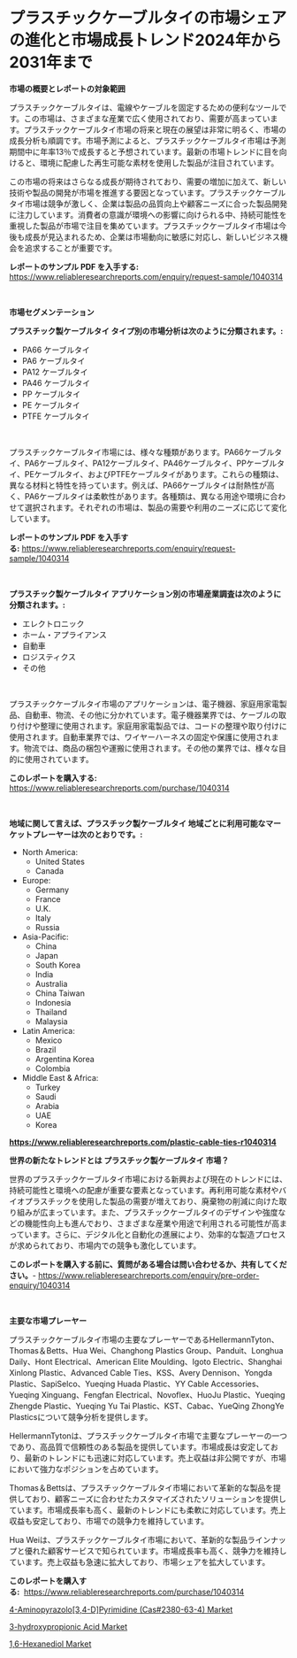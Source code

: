 <p><h1>プラスチックケーブルタイの市場シェアの進化と市場成長トレンド2024年から2031年まで</h1></p><p><strong>市場の概要とレポートの対象範囲</strong></p>
<p><p>プラスチックケーブルタイは、電線やケーブルを固定するための便利なツールです。この市場は、さまざまな産業で広く使用されており、需要が高まっています。プラスチックケーブルタイ市場の将来と現在の展望は非常に明るく、市場の成長分析も順調です。市場予測によると、プラスチックケーブルタイ市場は予測期間中に年率13％で成長すると予想されています。最新の市場トレンドに目を向けると、環境に配慮した再生可能な素材を使用した製品が注目されています。</p><p>この市場の将来はさらなる成長が期待されており、需要の増加に加えて、新しい技術や製品の開発が市場を推進する要因となっています。プラスチックケーブルタイ市場は競争が激しく、企業は製品の品質向上や顧客ニーズに合った製品開発に注力しています。消費者の意識が環境への影響に向けられる中、持続可能性を重視した製品が市場で注目を集めています。プラスチックケーブルタイ市場は今後も成長が見込まれるため、企業は市場動向に敏感に対応し、新しいビジネス機会を追求することが重要です。</p></p>
<p><strong>レポートのサンプル PDF を入手する:</strong> <a href="https://www.reliableresearchreports.com/enquiry/request-sample/1040314">https://www.reliableresearchreports.com/enquiry/request-sample/1040314</a></p>
<p>&nbsp;</p>
<p><strong>市場セグメンテーション</strong></p>
<p><strong>プラスチック製ケーブルタイ タイプ別の市場分析は次のように分類されます。:</strong></p>
<p><ul><li>PA66 ケーブルタイ</li><li>PA6 ケーブルタイ</li><li>PA12 ケーブルタイ</li><li>PA46 ケーブルタイ</li><li>PP ケーブルタイ</li><li>PE ケーブルタイ</li><li>PTFE ケーブルタイ</li></ul></p>
<p>&nbsp;</p>
<p><p>プラスチックケーブルタイ市場には、様々な種類があります。PA66ケーブルタイ、PA6ケーブルタイ、PA12ケーブルタイ、PA46ケーブルタイ、PPケーブルタイ、PEケーブルタイ、およびPTFEケーブルタイがあります。これらの種類は、異なる材料と特性を持っています。例えば、PA66ケーブルタイは耐熱性が高く、PA6ケーブルタイは柔軟性があります。各種類は、異なる用途や環境に合わせて選択されます。それぞれの市場は、製品の需要や利用のニーズに応じて変化しています。</p></p>
<p><strong>レポートのサンプル PDF を入手する:</strong>&nbsp;<a href="https://www.reliableresearchreports.com/enquiry/request-sample/1040314">https://www.reliableresearchreports.com/enquiry/request-sample/1040314</a></p>
<p>&nbsp;</p>
<p><strong> プラスチック製ケーブルタイ アプリケーション別の市場産業調査は次のように分類されます。:</strong></p>
<p><ul><li>エレクトロニック</li><li>ホーム・アプライアンス</li><li>自動車</li><li>ロジスティクス</li><li>その他</li></ul></p>
<p>&nbsp;</p>
<p><p>プラスチックケーブルタイ市場のアプリケーションは、電子機器、家庭用家電製品、自動車、物流、その他に分かれています。電子機器業界では、ケーブルの取り付けや整理に使用されます。家庭用家電製品では、コードの整理や取り付けに使用されます。自動車業界では、ワイヤーハーネスの固定や保護に使用されます。物流では、商品の梱包や運搬に使用されます。その他の業界では、様々な目的に使用されています。</p></p>
<p><strong>このレポートを購入する:</strong>&nbsp; <a href="https://www.reliableresearchreports.com/purchase/1040314">https://www.reliableresearchreports.com/purchase/1040314</a></p>
<p>&nbsp;</p>
<p><strong>地域に関して言えば、プラスチック製ケーブルタイ 地域ごとに利用可能なマーケットプレーヤーは次のとおりです。:</strong></p>
<p><ul>
    <li>
        North America:
        <ul>
            <li>United States</li>
            <li>Canada</li>
        </ul>
    </li>
    <li>
        Europe:
        <ul>
            <li>Germany</li>
            <li>France</li>
            <li>U.K.</li>
            <li>Italy</li>
            <li>Russia</li>
        </ul>
    </li>
    <li>
        Asia-Pacific:
        <ul>
            <li>China</li>
            <li>Japan</li>
            <li>South Korea</li>
            <li>India</li>
            <li>Australia</li>
            <li>China Taiwan</li>
            <li>Indonesia</li>
            <li>Thailand</li>
            <li>Malaysia</li>
        </ul>
    </li>
    <li>
        Latin America:
        <ul>
            <li>Mexico</li>
            <li>Brazil</li>
            <li>Argentina Korea</li>
            <li>Colombia</li>
        </ul>
    </li>
    <li>
        Middle East & Africa:
        <ul>
            <li>Turkey</li>
            <li>Saudi</li>
            <li>Arabia</li>
            <li>UAE</li>
            <li>Korea</li>
        </ul>
    </li>
    </ul></p>
<p><strong><a href="https://www.reliableresearchreports.com/plastic-cable-ties-r1040314">https://www.reliableresearchreports.com/plastic-cable-ties-r1040314</a></strong>&nbsp;</p>
<p><strong>世界の新たなトレンドとは プラスチック製ケーブルタイ 市場？</strong></p>
<p><p>世界のプラスチックケーブルタイ市場における新興および現在のトレンドには、持続可能性と環境への配慮が重要な要素となっています。再利用可能な素材やバイオプラスチックを使用した製品の需要が増えており、廃棄物の削減に向けた取り組みが広まっています。また、プラスチックケーブルタイのデザインや強度などの機能性向上も進んでおり、さまざまな産業や用途で利用される可能性が高まっています。さらに、デジタル化と自動化の進展により、効率的な製造プロセスが求められており、市場内での競争も激化しています。</p></p>
<p><strong>このレポートを購入する前に、質問がある場合は問い合わせるか、共有してください。</strong>- <a href="https://www.reliableresearchreports.com/enquiry/pre-order-enquiry/1040314">https://www.reliableresearchreports.com/enquiry/pre-order-enquiry/1040314</a></p>
<p>&nbsp;</p>
<p><strong>主要な市場プレーヤー</strong></p>
<p><p>プラスチックケーブルタイ市場の主要なプレーヤーであるHellermannTyton、Thomas＆Betts、Hua Wei、Changhong Plastics Group、Panduit、Longhua Daily、Hont Electrical、American Elite Moulding、Igoto Electric、Shanghai Xinlong Plastic、Advanced Cable Ties、KSS、Avery Dennison、Yongda Plastic、SapiSelco、Yueqing Huada Plastic、YY Cable Accessories、Yueqing Xinguang、Fengfan Electrical、Novoflex、HuoJu Plastic、Yueqing Zhengde Plastic、Yueqing Yu Tai Plastic、KST、Cabac、YueQing ZhongYe Plasticsについて競争分析を提供します。</p><p>HellermannTytonは、プラスチックケーブルタイ市場で主要なプレーヤーの一つであり、高品質で信頼性のある製品を提供しています。市場成長は安定しており、最新のトレンドにも迅速に対応しています。売上収益は非公開ですが、市場において強力なポジションを占めています。</p><p>Thomas＆Bettsは、プラスチックケーブルタイ市場において革新的な製品を提供しており、顧客ニーズに合わせたカスタマイズされたソリューションを提供しています。市場成長率も高く、最新のトレンドにも柔軟に対応しています。売上収益も安定しており、市場での競争力を維持しています。</p><p>Hua Weiは、プラスチックケーブルタイ市場において、革新的な製品ラインナップと優れた顧客サービスで知られています。市場成長率も高く、競争力を維持しています。売上収益も急速に拡大しており、市場シェアを拡大しています。</p></p>
<p><strong>このレポートを購入する:</strong>&nbsp;&nbsp;<a href="https://www.reliableresearchreports.com/purchase/1040314">https://www.reliableresearchreports.com/purchase/1040314</a></p>
<p><p><a href="https://florentine-yuzu-f42.notion.site/4-Aminopyrazolo-3-4-D-Pyrimidine-Cas-2380-63-4-Market-Outlook-Industry-Overview-and-Forecast-202-e5d7b8a53586400894fa84f56e729b54">4-Aminopyrazolo[3,4-D]Pyrimidine (Cas#2380-63-4) Market</a></p><p><a href="https://changeable-paste-463.notion.site/3-hydroxypropionic-Acid-Market-Comprehensive-Assessment-by-Type-Application-and-Geography-3f6dad241b034513a5ab661b01f371b9">3-hydroxypropionic Acid Market</a></p><p><a href="https://fuschia-pecorino-a6d.notion.site/1-6-Hexanediol-Market-The-Key-To-Successful-Business-Strategy-Forecast-Till-2031-cca0d894040b4d80864a7b52ec06f44b">1,6-Hexanediol Market</a></p></p>